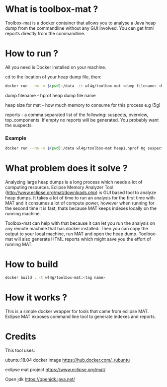 # What is toolbox-mat ?

Toolbox-mat is a docker container that allows you to analyse a Java heap dump from the commandline without any GUI involved. You can get html reports directly from the commandline.

# How to run ?

All you need is Docker installed on your machine.

cd to the location of your heap dump file, then:

```bash
docker run --rm -v $(pwd):/data -it wl4g/toolbox-mat <dump filename> <heap size for mat> <reports>
```

dump filename - hprof heap dump file name

heap size for mat - how much memory to consume for this process e.g (5g)

reports - a comma separated list of the following: suspects, overview, top_components. If empty no reports will be generated. You probably want the suspects.

### Example

```bash
docker run --rm -v $(pwd):/data wl4g/toolbox-mat heap1.hprof 8g suspects,overview
```

# What problem does it solve ?

Analyzing large heap dumps is a long process which needs a lot of computing resources. Eclipse Memory Analyzer Tool (http://www.eclipse.org/mat/downloads.php) is GUI based tool to analyze heap dumps. It takes a lot of time to run an analysis for the first time with MAT and it consumes a lot of compute power, however when running for the second time it is fast, thats because MAT keeps indexes locally on the running machine.

Toolbox-mat can help with that because it can let you run the analysis on any remote machine that has docker installed. Then you can copy the output to your local machine, run MAT and open the heap dump.
Toolbox-mat will also generate HTML reports which might save you the effort of running MAT.

# How to build

```bash
docker build . -t wl4g/toolbox-mat:<tag name>
```

# How it works ?

This is a simple docker wrapper for tools that came from eclipse MAT. Eclipse MAT exposes command line tool to generate indexes and reports.

# Credits

This tool uses:

ubuntu:18.04 docker image https://hub.docker.com/_/ubuntu

eclipse mat project https://www.eclipse.org/mat/

Open jdk https://openjdk.java.net/
